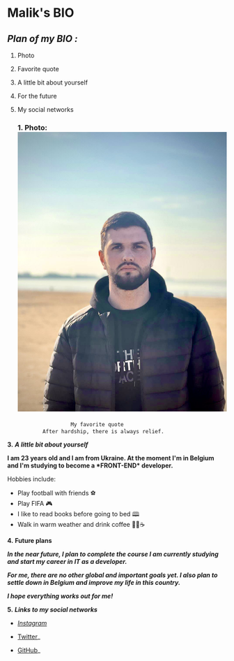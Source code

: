 # Malik's BIO

## **_Plan of my BIO :_**

1.  Photo
2.  Favorite quote
3.  A little bit about yourself
4.  For the future
5.  My social networks

    ### **1.** Photo: ![Photo](./img/Avatar.jpg)

                         My favorite quote
                After hardship, there is always relief.

**3.** **_A little bit about yourself_**

**I am 23 years old and I am from Ukraine. At the moment I'm in Belgium and I'm
studying to become a \***FRONT-END**\* developer.**

Hobbies include:

- Play football with friends ⚽
- Play FIFA 🎮
- I like to read books before going to bed 🕮
- Walk in warm weather and drink coffee 🚶‍♂️☕

**4.** **Future plans**

**_In the near future, I plan to complete the course I am currently studying and
start my career in IT as a developer._**

**_For me, there are no other global and important goals yet. I also plan to
settle down in Belgium and improve my life in this country._**

**_I hope everything works out for me!_**

**5.** **_Links to my social networks_**

- [*Instagram*](https://www.instagram.com/ssardalov/)

- [Twitter](https://www.twitter.com)_

- [GitHub](https://github.com/Abdul-MalikSardalov)_